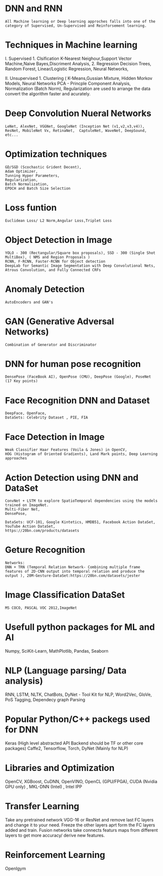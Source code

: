 # DNN and RNN  
    All Machine learning or Deep learning approches falls into one of the category of Supervised, Un-Supervised and Reinforsement learning. 

# Techniques in Machine learning
  
  I.  Supervised
    1. Clsification
        K-Nearest Neighour,Support Vector Machine,Naive Bayes,Discriment Analysis,
    2. Regression
        Decision Trees, Random Forest, Linear/Logistic Regression, Neural Networks,
  
  II.  Unsupervised 
    1. Clustering ( K-Means,Gussian Mixture, Hidden Morkov Models, Neural Networks
       PCA - Princple Component Analysis, Normalization (Batch Norm), Regularization are used to arrange the data convert the algorithm 
       faster and acurately.

# Deep Convolution Nueral Networks 
    
    LeNet, AlexNet, VGGNet, GoogleNet (Inception Net (v1,v2,v3,v4)), ResNet, MobileNet Vx, RetinaNet,  CaptuleNet, WaveNet, DeepSound, etc...

# Optimization techniques
    
    GD/SGD (Scochastic Grident Decent),
    Adam Optimizer,
    Tunning Hyper Parameters,
    Regularization,
    Batch Normalization,
    EPOCH and Batch Size Selection

# Loss funtion
    
    Euclidean Loss/ L2 Norm,Angular Loss,Triplet Loss

# Object Detection in Image
    
    YOLO - 300 (Rectangular/Square box proposals), SSD - 300 (Single Shot MultiBox), ( NMS and Region Proposals )
    RCNN, F-RCNN, Faster-RCNN for Object detection   
    DeepLab for Semantic Image Segmentation with Deep Convolutional Nets, Atrous Convolution, and Fully Connected CRFs

# Anomaly Detection
    
    AutoEncoders and GAN's

# GAN (Generative Adversal Networks)
    
    Combination of Generator and Discriminator

# DNN for human pose recognition
    
    DensePose (FaceBook AI), OpenPose (CMU), DeepPose (Google), PoseNet (17 Key points)

# Face Recognition DNN and Dataset
    
    DeepFace, OpenFace,
    DataSets: Celebrity Dataset , PIE, FIA

# Face Detection in Image
    
    Weak Classifier Haar Features (Voila & Jones) in OpenCV,
    HOG (Histogram of Oriented Gradients), Land Mark points, Deep Learning approaches 

# Action Detection using DNN and DataSet

    ConvNet + LSTM to explore SpatioTemporal dependencies using the models trained on ImageNet.
    Multi-Fiber Net,
    DensePose,
    
    DataSets: UCF-101, Google Kintetics, HMDB51, Facebook Action DataSet, YouTube Action DataSet,
    https://20bn.com/products/datasets
    
# Geture Recognition

    Networks: 
    DNN + TRN (Temporal Relation Network- Combining multiple frame features of 2D-CNN output into temporal relation and produce the         output ), 20M-Gesture-DataSet:https://20bn.com/datasets/jester
    
# Image Classification DataSet
    
    MS COCO, PASCAL VOC 2012,ImageNet
    
# Usefull python packages for ML and AI
   
   Numpy,  SciKit-Learn,  MathPlotlib,  Pandas,  Seaborn
    
# NLP (Language parsing/ Data analysis)
   
   RNN,  LSTM,   NLTK,    ChatBots,    DyNet - Tool Kit for NLP,    Word2Vec,    GloVe,    PoS Tagging,  Dependecy graph Parsing
    
# Popular Python/C++ packegs used for DNN
   
   Keras (High level abstracted API Backend should be TF or other core packages)
    Caffe2,  Tensorflow,   Torch,  DyNet (Mainly for NLP)
    
# Libraries and Optimization
   
   OpenCV, XGBoost, CuDNN, OpenVINO, OpenCL (GPU/FPGA), CUDA (Nvidia GPU only) , MKL-DNN (Intel) , Intel IPP
    
# Transfer Learning
   
   Take any pretrained network VGG-16 or ResNet and remove last FC layers and change it to your need. 
    Freeze the other layers aprt form the FC layers added and train.
    Fusion networks take connects featurs maps from different layers to get more accuracy/ derive new features. 

# Reinforcement Learning
   
   OpenIgym    






